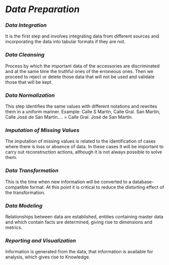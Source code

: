 # $Data$ $Preparation$


### $Data$ $Integration$
It is the first step and involves integrating data from different sources and incorporating the data into tabular formats if they are not.

### $Data$ $Cleansing$
Process by which the important data of the accessories are discriminated and at the same time the truthful ones of the erroneous ones. Then we proceed to reject or delete those data that will not be used and validate those that will be kept.

### $Data$ $Normalization$
This step identifies the same values with different notations and rewrites them in a uniform manner. 
Example: Calle S Martín, Calle Gral. San Martín, Calle José de San Martín.... = Calle Gral. José de San Martín.

### $Imputation$ $of$ $Missing$ $Values$
The imputation of missing values is related to the identification of cases where there is loss or absence of data. In these cases it will be important to carry out reconstruction actions, although it is not always possible to solve them.

### $Data$ $Transformation$
This is the time when new information will be converted to a database-compatible format. At this point it is critical to reduce the distorting effect of the transformation.

### $Data$ $Modeling$
Relationships between data are established, entities containing master data and which contain facts are determined, giving rise to dimensions and metrics.

### $Reporting$ $and$ $Visualization$
Information is generated from the data, that information is available for analysis, which gives rise to Knowledge.



